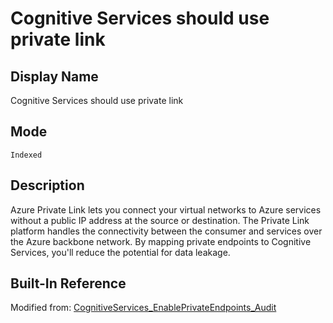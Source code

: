 # Cognitive Services should use private link

## Display Name

Cognitive Services should use private link

## Mode

`Indexed`

## Description

Azure Private Link lets you connect your virtual networks to Azure services without a public IP address at the source or destination. The Private Link platform handles the connectivity between the consumer and services over the Azure backbone network. By mapping private endpoints to Cognitive Services, you'll reduce the potential for data leakage.

## Built-In Reference

Modified from: [CognitiveServices_EnablePrivateEndpoints_Audit](https://github.com/Azure/azure-policy/blob/master/built-in-policies/policyDefinitions/Cognitive%20Services/CognitiveServices_EnablePrivateEndpoints_Audit.json)